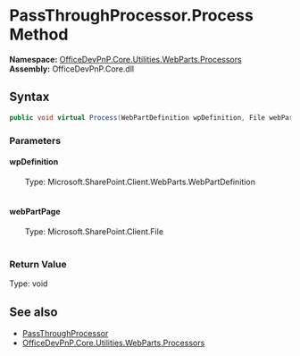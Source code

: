 # PassThroughProcessor.Process Method  
  

**Namespace:** [OfficeDevPnP.Core.Utilities.WebParts.Processors](OfficeDevPnP.Core.Utilities.WebParts.Processors.md)  
**Assembly:** OfficeDevPnP.Core.dll  
## Syntax
```C#
public void virtual Process(WebPartDefinition wpDefinition, File webPartPage)
```
### Parameters
#### wpDefinition  
&emsp;&emsp;Type: Microsoft.SharePoint.Client.WebParts.WebPartDefinition  
&emsp;&emsp;  

  

#### webPartPage  
&emsp;&emsp;Type: Microsoft.SharePoint.Client.File  
&emsp;&emsp;  

  

### Return Value
Type: void  

## See also
- [PassThroughProcessor](OfficeDevPnP.Core.Utilities.WebParts.Processors.PassThroughProcessor.md) 
- [OfficeDevPnP.Core.Utilities.WebParts.Processors](OfficeDevPnP.Core.Utilities.WebParts.Processors.md) 
